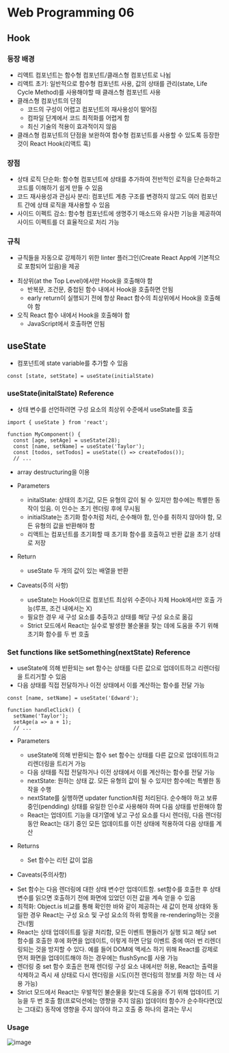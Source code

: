 # Web Programming 06

## Hook

### 등장 배경
- 리액트 컴포넌트는 함수형 컴포넌트/클래스형 컴포넌트로 나뉨
- 리액트 초기: 일반적으로 함수형 컴포넌트 사용, 값의 상태를 관리(state, Life Cycle Method)를 사용해야할 때 클래스형 컴포넌트 사용
- 클래스형 컴포넌트의 단점
  + 코드의 구성이 어렵고 컴포넌트의 재사용성이 떨어짐
  + 컴파일 단계에서 코드 최적화를 어렵게 함
  + 최신 기술의 적용이 효과적이지 않음
- 클래스형 컴포넌트의 단점을 보완하여 함수형 컴포넌트를 사용할 수 있도록 등장한 것이 React Hook(리액트 훅)

### 장점
- 상태 로직 단순화: 함수형 컴포넌트에 상태를 추가하여 전반적인 로직을 단순화하고 코드를 이해하기 쉽게 만들 수 있음
- 코드 재사용성과 관심사 분리: 컴포넌트 계층 구조를 변경하지 않고도 여러 컴포넌트 간에 상태 로직을 재사용할 수 있음
- 사이드 이펙트 감소: 함수형 컴포넌트에 생명주기 매소드와 유사한 기능을 제공하여 사이드 이펙트를 더 효율적으로 처리 가능

### 규칙
  + 규칙들을 자동으로 강제하기 위한 linter 플러그인(Create React App에 기본적으로 포함되어 있음)을 제공
- 최상위(at the Top Level)에서만 Hook을 호출해야 함
  + 반복문, 조건문, 중첩된 함수 내에서 Hook을 호출하면 안됨
  + early return이 실행되기 전에 항상 React 함수의 최상위에서 Hook을 호출해야 함
- 오직 React 함수 내에서 Hook을 호출해야 함
  + JavaScript에서 호출하면 안됨

## useState
- 컴포넌트에 state variable를 추가할 수 있음
```
const [state, setState] = useState(initialState)
```

### useState(initalState) Reference
  + 상태 변수를 선언하려면 구성 요소의 최상위 수준에서 useState를 호출
```
import { useState } from 'react';

function MyComponent() {
  const [age, setAge] = useState(28);
  const [name, setName] = useState('Taylor');
  const [todos, setTodos] = useState(() => createTodos());
  // ...
```
  + array destructuring을 이용

- Parameters
  + initalState: 상태의 초기값, 모든 유형의 값이 될 수 있지만 함수에는 특별한 동작이 있음. 이 인수는 초기 렌더링 후에 무시됨
  + initialState는 초기화 함수처럼 처리, 순수해야 함, 인수를 취하지 않아야 함, 모든 유형의 값을 반환해야 함
  + 리액트는 컴포넌트를 초기화할 때 초기화 함수를 호출하고 반환 값을 초기 상태로 저장


- Return
  + useState 두 개의 값이  있는 배열을 반환

- Caveats(주의 사항)
  + useState는 Hook이므로 컴포넌트 최상위 수준이나 자체 Hook에서만 호출 가능(루프, 조건 내에서는 X)
  + 필요한 경우 새 구성 요소를 추출하고 상태를 해당 구성 요소로 옮김
  + Strict 모드에서 React는 실수로 발생한 불순물을 찾는 데에 도움을 주기 위해 초기화 함수를 두 번 호출

### Set functions like setSomething(nextState) Reference
  + useState에 의해 반환되는 set 함수는 상태를 다른 값으로 업데이트하고 리렌더링을 트리거할 수 있음
  + 다음 상태를 직접 전달하거나 이전 상태에서 이를 계산하는 함수를 전달 가능
```
const [name, setName] = useState('Edward');

function handleClick() {
  setName('Taylor');
  setAge(a => a + 1);
  // ...
```

- Parameters
  + useState에 의해 반환되는 함수 set 함수는 상태를 다른 값으로 업데이트하고 리렌더링을 트리거 가능
  + 다음 상태를 직접 전달하거나 이전 상태에서 이를 계산하는 함수를 전달 가능
  + nextState: 원하는 상태 값. 모든 유형의 값이 될 수 있지만 함수에는 특별한 동작을 수행
  + nextState를 실행하면 updater function처럼 처리된다. 순수해야 하고 보류중인(pendding) 상태를 유일한 인수로 사용해야 하며 다음 상태를 반환해야 함
  + React는 업데이트 기능을 대기열에 넣고 구성 요소를 다시 렌더링, 다음 렌더링 동안 React는 대기 중인 모든 업데이트를 이전 상태에 적용하여 다음 상태를 계산

- Returns
  + Set 함수는 리턴 값이 없음 
 
-  Caveats(주의사항)
  + Set 함수는 다음 렌더링에 대한 상태 변수만 업데이트함. set함수를 호출한 후 상태 변수를 읽으면 호출하기 전에 화면에 있었던 이전 값을 계속 얻을 수 있음
  + 최적화: Object.is 비교를 통해 확인한 바와 같이 제공하는 새 값이 현재 상태와 동일한 경우 React는 구성 요소 및 구성 요소의 하위 항목을 re-rendering하는 것을 건너뜀
  + React는 상태 업데이트를 일괄 처리함, 모든 이벤트 핸들러가 실행 되고 해당 set 함수를 호출한 후에 화면을 업데이트, 이렇게 하면 단일 이벤트 중에 여러 번 리렌더링되는 것을 방지할 수 있다. 예를 들어 DOM에 액세스 하기 위해 React를 강제로 먼저 화면을 업데이트해야 하는 경우에는 flushSync를 사용 가능
  + 렌더링 중 set 함수 호출은 현재 렌더링 구성 요소 내에서만 허용, React는 출력을 삭제하고 즉시 새 상태로 다시 렌더링을 시도(이전 렌더링의 정보를 저장 하는 데 사용 가능)
  + Strict 모드에서 React는 우발적인 불순물을 찾는데 도움을 주기 위해 업데이트 기능을 두 번 호출 함(프로덕션에는 영향을 주지 않음) 업데이터 함수가 순수하다면(있는 그대로) 동작에 영향을 주지 않아야 하고 호출 중 하나의 결과는 무시

### Usage
![image](https://github.com/Gnyo/React/assets/102850495/5cc39970-548a-4ad2-90b1-089a26de46f6)
